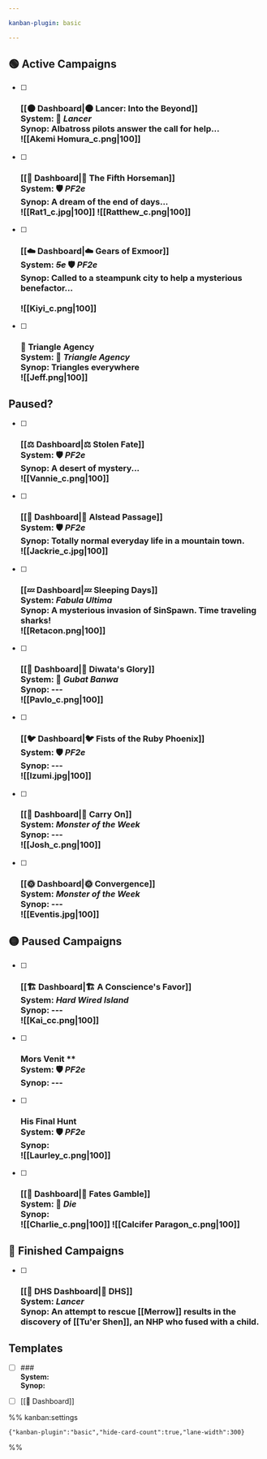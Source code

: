 ```yaml
---

kanban-plugin: basic

---
```


## 🟢 Active Campaigns

- [ ] ### [[🌑 Dashboard|🌑 Lancer: Into the Beyond]]<br>**System:** 🤖 *Lancer*<br>**Synop:** Albatross pilots answer the call for help...<br>![[Akemi Homura_c.png|100]]
- [ ] ###  [[🐴 Dashboard|🐴 The Fifth Horseman]]<br>**System:** 🛡️ *PF2e*<br>**Synop:** A dream of the end of days...<br>![[Rat1_c.jpg|100]] ![[Ratthew_c.png|100]]
- [ ] ### [[☁️ Dashboard|☁️ Gears of Exmoor]]<br>**System:** *~~5e~~* 🛡️ *PF2e*<br>**Synop:** Called to a steampunk city to help a mysterious benefactor...<br><br>![[Kiyi_c.png|100]]
- [ ] ### 🔺 Triangle Agency<br>**System:** 🔺 *Triangle Agency*<br>**Synop:** Triangles everywhere<br>![[Jeff.png|100]]


## Paused?

- [ ] ### [[⚖️ Dashboard|⚖️ Stolen Fate]]<br>**System:** 🛡️ *PF2e*<br>**Synop:** A desert of mystery...<br>![[Vannie_c.png|100]]
- [ ] ### [[🌄 Dashboard|🌄 Alstead Passage]]<br>**System:** 🛡️ *PF2e*<br>**Synop:** Totally normal everyday life in a mountain town.<br>![[Jackrie_c.jpg|100]]
- [ ] ### [[💤 Dashboard|💤 Sleeping Days]]<br>**System:** *Fabula Ultima*<br>**Synop:** A mysterious invasion of SinSpawn. Time traveling sharks!<br>![[Retacon.png|100]]
- [ ] ### [[🎏 Dashboard|🎏 Diwata's Glory]]<br>**System:** 🎏 *Gubat Banwa*<br>**Synop:** ---<br>![[Pavlo_c.png|100]]
- [ ] ### [[🐦 Dashboard|🐦 Fists of the Ruby Phoenix]]<br>**System:** 🛡️ *PF2e*<br>**Synop:** ---<br>![[Izumi.jpg|100]]
- [ ] ### [[🎯 Dashboard|🎯 Carry On]]<br>**System:** *Monster of the Week*<br>**Synop:** ---<br>![[Josh_c.png|100]]
- [ ] ### [[🌞 Dashboard|🌞 Convergence]]<br>**System:** *Monster of the Week*<br>**Synop:** ---<br>![[Eventis.jpg|100]]


## 🟡 Paused Campaigns

- [ ] ### [[🏗 Dashboard|🏗 A Conscience's Favor]]<br>**System:** *Hard Wired Island*<br>**Synop:** ---<br>![[Kai_cc.png|100]]
- [ ] ### Mors Venit \*\*<br>**System:** 🛡️ *PF2e*<br>**Synop:** ---
- [ ] ### His Final Hunt<br>**System:** 🛡️ *PF2e*<br>**Synop:**<br>![[Laurley_c.png|100]]
- [ ] ### [[🎲 Dashboard|🎲 Fates Gamble]] <br>**System:** 🎲 *Die*<br>**Synop:**<br>![[Charlie_c.png|100]] ![[Calcifer Paragon_c.png|100]]


## 🏁 Finished Campaigns

- [ ] ###  [[🔫 DHS Dashboard|🔫 DHS]]<br>**System:** *Lancer*<br>**Synop:** An attempt to rescue [[Merrow]] results in the discovery of [[Tu'er Shen]], an NHP who fused with a child.


## Templates

- [ ] ###<br>**System:** <br>**Synop:**
- [ ] [[🐌 Dashboard]]




%% kanban:settings
```
{"kanban-plugin":"basic","hide-card-count":true,"lane-width":300}
```
%%